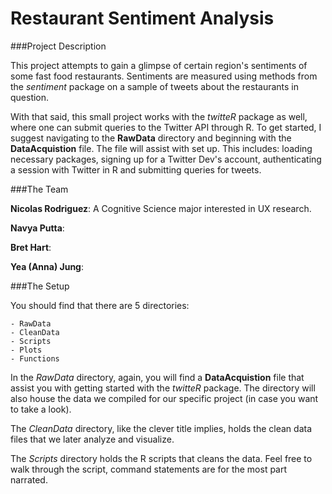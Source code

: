 # Restaurant Sentiment Analysis

###Project Description

This project attempts to gain a glimpse of certain region's sentiments of
some fast food restaurants. Sentiments are measured using methods from
the *sentiment* package on a sample of tweets about the restaurants in
question.

With that said, this small project works with the *twitteR* package as well,
where one can submit queries to the Twitter API through R. To get started, I
suggest navigating to the **RawData** directory and beginning with
the **DataAcquistion** file. The file will assist with set up. This includes:
loading necessary packages, signing up for a Twitter Dev's account,
authenticating a session with Twitter in R and submitting queries for tweets.

###The Team

**Nicolas Rodriguez**: A Cognitive Science major interested in UX research.

**Navya Putta**:

**Bret Hart**:

**Yea (Anna) Jung**:

###The Setup

You should find that there are 5 directories:

    - RawData
    - CleanData
    - Scripts
    - Plots
    - Functions

In the *RawData* directory, again, you will find a **DataAcquistion** file that
assist you with getting started with the *twitteR* package. The directory will
also house the data we compiled for our specific project (in case you want
to take a look).

The *CleanData* directory, like the clever title implies, holds the clean data
files that we later analyze and visualize.

The *Scripts* directory holds the R scripts that cleans the data. Feel free to
walk through the script, command statements are for the most part narrated.
